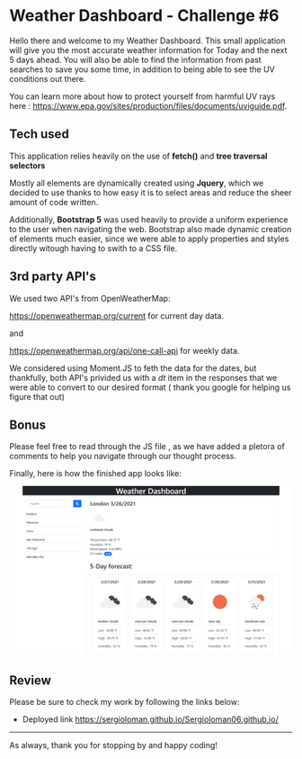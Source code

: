 # Weather Dashboard - Challenge #6

Hello there and welcome to my Weather Dashboard. This small application will give you the most accurate weather information for Today and the next 5 days ahead. You will also be able to find the information from past searches to save you some time, in addition to being able to see the UV conditions out there.

You can learn more about how to protect yourself from harmful UV rays here : https://www.epa.gov/sites/production/files/documents/uviguide.pdf.


## Tech used

This application relies heavily on the use of **fetch()** and **tree traversal selectors**


Mostly all elements are dynamically created using **Jquery**, which we decided to use thanks to how easy it is to select areas and reduce the sheer amount of code written.

Additionally, **Bootstrap 5** was used heavily to provide a uniform experience to the user when navigating the web. Bootstrap also made dynamic creation of elements much easier, since we were able to apply properties and styles directly witough having to swith to a CSS file.



## 3rd party API's

We used two API's from OpenWeatherMap:

https://openweathermap.org/current for current day data.

and 

https://openweathermap.org/api/one-call-api for weekly data.

We considered using Moment.JS to feth the data for the dates, but thankfully, both API's privided us with a *dt* item in the responses that we were able to convert to our desired format ( thank you google for helping us figure that out)

## Bonus

Please feel free to read through the JS file , as we have added a pletora of comments to help you navigate through our thought process.

Finally, here is how the finished app looks like:

![weather dashboard screenshot](./Assets/images/screenshot1.png)

## Review

Please be sure to check my work by following the links below:

* Deployed link https://sergioloman.github.io/Sergioloman06.github.io/

- - -
As always, thank you for stopping by and happy coding!
